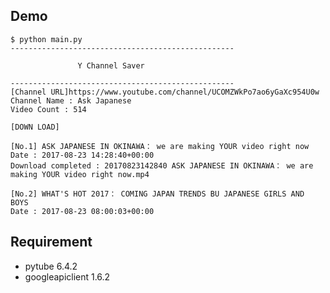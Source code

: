 ## Demo

    $ python main.py
    --------------------------------------------------

                   Y Channel Saver

    --------------------------------------------------
    [Channel URL]https://www.youtube.com/channel/UCOMZWkPo7ao6yGaXc954U0w
    Channel Name : Ask Japanese
    Video Count : 514

    [DOWN LOAD]

    [No.1] ASK JAPANESE IN OKINAWA： we are making YOUR video right now
    Date : 2017-08-23 14:28:40+00:00
    Download completed : 20170823142840 ASK JAPANESE IN OKINAWA： we are making YOUR video right now.mp4

    [No.2] WHAT'S HOT 2017： COMING JAPAN TRENDS BU JAPANESE GIRLS AND BOYS
    Date : 2017-08-23 08:00:03+00:00


## Requirement
* pytube 6.4.2
* googleapiclient 1.6.2
